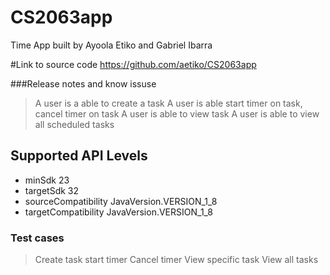 # CS2063app
Time App built by Ayoola Etiko and Gabriel Ibarra

#Link to source code
https://github.com/aetiko/CS2063app

###Release notes and know issuse
> A user is a able to create a task
> A user is able start timer on task, cancel timer on task
> A user is able to view task
> A user is able to view all scheduled tasks


## Supported API Levels
- minSdk 23
- targetSdk 32
- sourceCompatibility JavaVersion.VERSION_1_8
- targetCompatibility JavaVersion.VERSION_1_8

### Test cases
> Create task
> start timer
> Cancel timer
> View specific task
> View all tasks